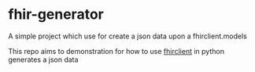 # fhir-generator
A simple project which use for create a json data upon a fhirclient.models

This repo aims to demonstration for how to use [fhirclient](https://github.com/smart-on-fhir/client-py) in python generates a json data 

